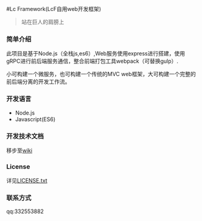 #Lc Framework(LcF自用web开发框架) 

> 站在巨人的肩膀上


### 简单介绍

此项目是基于Node.js（全栈js,es6）,Web服务使用express进行搭建，使用gRPC进行前后端服务通信，整合前端打包工具webpack（可替换gulp）.

小可构建一个微服务，也可构建一个传统的MVC web框架，大可构建一个完整的前后端分离的开发工作流。

### 开发语言
+ Node.js
+ Javascript(ES6)

### 开发技术文档
移步至[wiki](/niklauslu/LcF/wiki)


### License
详见[LICENSE.txt](./LICENSE.txt)

### 联系方式
qq:332553882